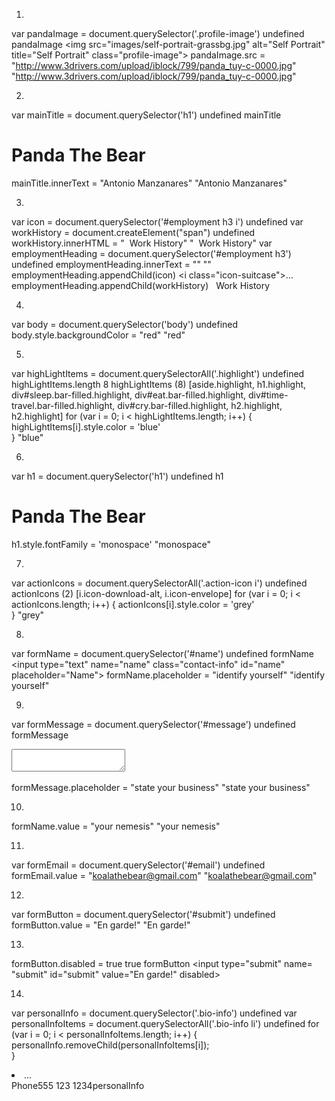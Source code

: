 1.

var pandaImage = document.querySelector('.profile-image')
undefined
pandaImage
<img src=​"images/​self-portrait-grassbg.jpg" alt=​"Self Portrait" title=​"Self Portrait" class=​"profile-image">​
pandaImage.src = "http://www.3drivers.com/upload/iblock/799/panda_tuy-c-0000.jpg"
"http://www.3drivers.com/upload/iblock/799/panda_tuy-c-0000.jpg"

2.

var mainTitle = document.querySelector('h1')
undefined
mainTitle
<h1 class=​"highlight">​Panda The Bear​</h1>​
mainTitle.innerText = "Antonio Manzanares"
"Antonio Manzanares"

3.

var icon = document.querySelector('#employment h3 i')
undefined
var workHistory = document.createElement("span")
undefined
workHistory.innerHTML = "&nbsp; Work History"
"&nbsp; Work History"
var employmentHeading = document.querySelector('#employment h3')
undefined
employmentHeading.innerText = ""
""
employmentHeading.appendChild(icon)
<i class=​"icon-suitcase">​…​</i>​
employmentHeading.appendChild(workHistory)
<span>​&nbsp; Work History​</span>​


4.

var body = document.querySelector('body')
undefined
body.style.backgroundColor = "red"
"red"

5.

var highLightItems = document.querySelectorAll('.highlight')
undefined
highLightItems.length
8
highLightItems
(8) [aside.highlight, h1.highlight, div#sleep.bar-filled.highlight, div#eat.bar-filled.highlight, div#time-travel.bar-filled.highlight, div#cry.bar-filled.highlight, h2.highlight, h2.highlight]
for (var i = 0; i < highLightItems.length; i++) {
  highLightItems[i].style.color = 'blue'    
}
"blue"

6.

var h1 = document.querySelector('h1')
undefined
h1
<h1 class=​"highlight" style=​"color:​ blue;​">​Panda The Bear​</h1>​
h1.style.fontFamily = 'monospace'
"monospace"

7.

var actionIcons = document.querySelectorAll('.action-icon i')
undefined
actionIcons
(2) [i.icon-download-alt, i.icon-envelope]
for (var i = 0; i < actionIcons.length; i++) {
  actionIcons[i].style.color = 'grey'    
}
"grey"

8.

var formName = document.querySelector('#name')
undefined
formName
<input type=​"text" name=​"name" class=​"contact-info" id=​"name" placeholder=​"Name">​
formName.placeholder = "identify yourself"
"identify yourself"

9.

var formMessage = document.querySelector('#message')
undefined
formMessage
<textarea name=​"message" id=​"message" placeholder=​"Message">​</textarea>​
formMessage.placeholder = "state your business"
"state your business"

10.

formName.value = "your nemesis"
"your nemesis"

11.

var formEmail = document.querySelector('#email')
undefined
formEmail.value = "koalathebear@gmail.com"
"koalathebear@gmail.com"

12.

var formButton = document.querySelector('#submit')
undefined
formButton.value = "En garde!"
"En garde!"

13.

formButton.disabled = true
true
formButton
<input type=​"submit" name=​"submit" id=​"submit" value=​"En garde!" disabled>​

14.

var personalInfo = document.querySelector('.bio-info')
undefined
var personalInfoItems = document.querySelectorAll('.bio-info li')
undefined
for (var i = 0; i < personalInfoItems.length; i++) {
  personalInfo.removeChild(personalInfoItems[i]);  
}
<li class=​"bio-info-item">​…​</li>​<span class=​"bio-info-title">​Phone​</span>​<span class=​"bio-info-value bio-info-phone">​555 123 1234​</span>​</li>​
personalInfo
<ul class=​"bio-info">​</ul>​
